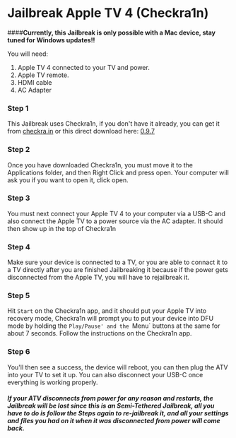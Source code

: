 # Jailbreak Apple TV 4 (Checkra1n)


####**Currently, this Jailbreak is only possible with a Mac device, stay tuned for Windows updates!!**

You will need:

1. Apple TV 4 connected to your TV and power.
2. Apple TV remote.
3. HDMI cable
4. AC Adapter


### Step 1

This Jailbreak uses Checkra1n, if you don't have it already, you can get it from [checkra.in](checkra.in/releases) or this direct download here: [0.9.7](https://assets.checkra.in/downloads/macos/a43bdd2a64967b70cda422b26e8e5585d7c37c28cbe42a67474143b5de586000/checkra1n%20beta%200.9.7.dmg)


### Step 2

Once you have downloaded Checkra1n, you must move it to the Applications folder, and then Right Click and press open. Your computer will ask you if you want to open it, click open.


### Step 3

You must next connect your Apple TV 4 to your computer via a USB-C and also connect the Apple TV to a power source via the AC adapter. It should then show up in the top of Checkra1n


### Step 4

Make sure your device is connected to a TV, or you are able to connact it to a TV directly after you are finished Jailbreaking it because if the power gets disconnected from the Apple TV, you will have to rejailbreak it.


### Step 5

Hit `Start` on the Checkra1n app, and it should put your Apple TV into recovery mode, Checkra1n will prompt you to put your device into DFU mode by holding the `Play/Pause' and the `Menu` buttons at the same for about 7 seconds. Follow the instructions on the Checkra1n app.


### Step 6

You'll then see a success, the device will reboot, you can then plug the ATV into your TV to set it up. You can also disconnect your USB-C once everything is working properly. 


##### If your ATV disconnects from power for any reason and restarts, the Jailbreak will be lost since this is an Semi-Tethered Jailbreak, all you have to do is follow the Steps again to re-jailbreak it, and all your settings and files you had on it when it was disconnected from power will come back.
